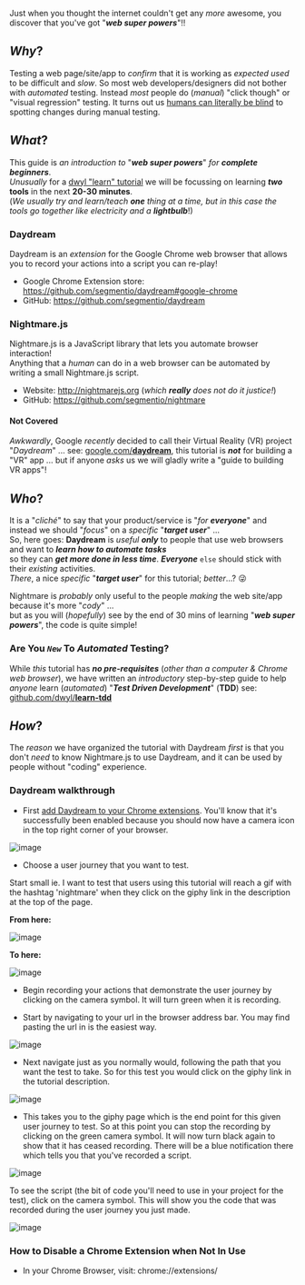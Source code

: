 <!-- # Learn Daydream & Nightmare -->

Just when you thought the internet couldn't get any _more_ awesome,
you discover that you've got "***web super powers***"!!

## _Why_?

Testing a web page/site/app to _confirm_ that it is working as _expected_
_used_ to be difficult and _slow_.
So most web developers/designers did not bother with _automated_ testing.
Instead _most_ people do (_manual_) "click though" or "visual regression" testing.
It turns out us [humans can literally be blind](https://en.wikipedia.org/wiki/Change_blindness) to spotting changes during manual testing.

## _What_?

This guide is _an introduction to_ "***web super powers***"
_for **complete beginners**_.<br />
_Unusually_ for a [dwyl "learn" tutorial](https://github.com/search?q=org%3Adwyl+learn)
we will be focussing on learning **_two_ tools**
in the next **20-30 minutes**. <br />
(_We usually try and learn/teach **one** thing at a time,
  but in this case the tools go together like electricity and a **lightbulb**_!)

### Daydream

Daydream is an _extension_ for the Google Chrome web browser that allows
you to record your actions into a script you can re-play!

+ Google Chrome Extension store: https://github.com/segmentio/daydream#google-chrome
+ GitHub: https://github.com/segmentio/daydream


### Nightmare.js

<!-- ![nightmare logo](https://cloud.githubusercontent.com/assets/194400/23049531/a0c1372a-f4b4-11e6-96a6-a38637f245a4.png) -->

Nightmare.js is a JavaScript library that
lets you automate browser interaction! <br />
Anything that a _human_ can do in a web browser can be automated by writing
a small Nightmare.js script.

+ Website: http://nightmarejs.org (_which **really** does not do it justice!_)
+ GitHub: https://github.com/segmentio/nightmare


#### Not Covered

_Awkwardly_, Google _recently_ decided
to call their Virtual Reality (VR) project "_Daydream_" ...
see: [google.com/**daydream**](https://vr.google.com/daydream),
this tutorial is ***not*** for building a "VR" app ...
but if anyone _asks_ us we will gladly write a "guide to building VR apps"!

## _Who_?

It is a "_cliché_" to say that your product/service is "_for **everyone**_"
and instead we should "_focus_" on a _specific_ "***target user***" ... <br />
So, here goes: **Daydream** is _useful_ ***only*** to people that use web browsers
and want to ***learn how to automate tasks*** <br />
so they can ***get more done in less time***.
***Everyone*** `else` should stick with their _existing_ activities. <br />
_There_, a nice _specific_ "***target user***"
for this tutorial; _better_...? :stuck_out_tongue_winking_eye:

Nightmare is _probably_ only useful to the people _making_ the web site/app
because it's more "_cody_" ... <br />
but as you will (_hopefully_) see by the end
of 30 mins of learning "***web super powers***",
the code is quite simple!


### Are You _`New`_ To _Automated_ Testing?

While _this_ tutorial has ***no pre-requisites***
(_other than a computer & Chrome web browser_),
we have written an _introductory_ step-by-step guide
to help _anyone_ learn (_automated_) "***Test Driven Development***" (**TDD**)
see: [github.com/dwyl/**learn-tdd**](https://github.com/dwyl/learn-tdd)


## _How_?

The _reason_ we have organized the tutorial with Daydream _first_
is that you don't _need_ to know Nightmare.js to use Daydream,
and it can be used by people without "coding" experience.

### Daydream walkthrough

- First [add Daydream to your Chrome extensions](https://chrome.google.com/webstore/detail/daydream/oajnmbophdhdobfpalhkfgahchpcoali). You'll know that it's successfully been enabled because you should now have a camera icon in the top right corner of your browser.

![image](https://cloud.githubusercontent.com/assets/16775804/24111767/6f6f2512-0d8f-11e7-93db-c6976bfb8d9e.png)

- Choose a user journey that you want to test.

Start small ie. I want to test that users using this tutorial will reach a gif with the hashtag 'nightmare' when they click on the giphy link in the description at the top of the page.

**From here:**

![image](https://cloud.githubusercontent.com/assets/16775804/24113044/57cb6eb2-0d93-11e7-8973-bc82cfbe7519.png)

**To here:**

![image](https://cloud.githubusercontent.com/assets/16775804/24113092/8c611b36-0d93-11e7-83a2-f207f6da1d41.png)

- Begin recording your actions that demonstrate the user journey by clicking on the camera symbol. It will turn green when it is recording.

- Start by navigating to your url in the browser address bar. You may find pasting the url in is the easiest way.

![image](https://cloud.githubusercontent.com/assets/16775804/24113367/7df1feca-0d94-11e7-99f4-26775eb9f2ee.png)

- Next navigate just as you normally would, following the path that you want the test to take. So for this test you would click on the giphy link in the tutorial description.

![image](https://cloud.githubusercontent.com/assets/16775804/24113044/57cb6eb2-0d93-11e7-8973-bc82cfbe7519.png)

- This takes you to the giphy page which is the end point for this given user journey to test. So at this point you can stop the recording by clicking on the green camera symbol. It will now turn black again to show that it has ceased recording. There will be a blue notification there which tells you that you've recorded a script.

![image](https://cloud.githubusercontent.com/assets/16775804/24113514/f279fdf6-0d94-11e7-82d9-2d55e40c8405.png)

To see the script (the bit of code you'll need to use in your project for the test), click on the camera symbol. This will show you the code that was recorded during the user journey you just made.

![image](https://cloud.githubusercontent.com/assets/16775804/24113702/7828bdac-0d95-11e7-9bc0-2efbca47ffa0.png)


### How to Disable a Chrome Extension when Not In Use

+ In your Chrome Browser, visit: chrome://extensions/

